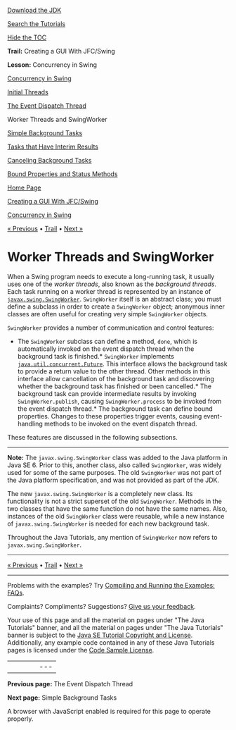 [Download
the JDK](http://java.sun.com/javase/6/download.jsp)
  
[Search the
Tutorials](../../search.html)
  
[Hide the TOC](javascript:toggleLeft())

**Trail:** Creating a GUI With JFC/Swing
  
**Lesson:** Concurrency in Swing

[Concurrency in Swing](index.html)

[Initial Threads](initial.html)

[The Event Dispatch Thread](dispatch.html)

Worker Threads and SwingWorker

[Simple Background Tasks](simple.html)

[Tasks that Have Interim Results](interim.html)

[Canceling Background Tasks](cancel.html)

[Bound Properties and Status Methods](bound.html)

[Home Page](../../index.html)
>
[Creating a GUI With JFC/Swing](../index.html)
>
[Concurrency in Swing](index.html)

[« Previous](dispatch.html) • [Trail](../TOC.html) • [Next »](simple.html)

# Worker Threads and SwingWorker

When a Swing program needs to execute a long-running task, it usually
uses one of the *worker threads*, also known as the *background
threads*. Each task running on a worker thread is
represented by an instance of
[`javax.swing.SwingWorker`](http://download.oracle.com/javase/7/docs/api/javax/swing/SwingWorker.html). `SwingWorker` itself is an abstract class; you must
define a subclass in order to create a `SwingWorker`
object; anonymous inner classes are often useful for creating very
simple `SwingWorker` objects.

`SwingWorker` provides a number of
communication and control features:

* The `SwingWorker` subclass can define a method,
  `done`, which is automatically invoked on the event
  dispatch thread when the background task is finished.* `SwingWorker` implements
    [`java.util.concurrent.Future`](http://download.oracle.com/javase/7/docs/api/java/util/concurrent/Future.html).
    This interface allows the background task to provide a return
    value to the other thread. Other methods in this interface allow
    cancellation of the background task and discovering whether the
    background task has finished or been cancelled.* The background task can provide intermediate results by
      invoking `SwingWorker.publish`, causing
      `SwingWorker.process` to be invoked from the event
      dispatch thread.* The background task can define bound properties. Changes
        to these properties trigger events, causing event-handling methods
        to be invoked on the event dispatch thread.

These features are discussed in the following subsections.

---

**Note:** The `javax.swing.SwingWorker` class was added to the Java
platform in Java SE 6. Prior to this, another class, also called
`SwingWorker`, was widely used for some of the same
purposes. The old `SwingWorker` was not part of the Java
platform specification, and was not provided as part of the JDK.

The new `javax.swing.SwingWorker` is a completely new
class. Its functionality is not a strict superset
of the old `SwingWorker`. Methods in the two classes that
have the same function do not have the same names. Also, instances of
the old `SwingWorker` class were reusable, while a new instance
of `javax.swing.SwingWorker` is needed for each new
background task.

Throughout the Java Tutorials, any mention of `SwingWorker`
now refers to `javax.swing.SwingWorker`.

---

[« Previous](dispatch.html)
•
[Trail](../TOC.html)
•
[Next »](simple.html)

---

Problems with the examples? Try [Compiling and Running
the Examples: FAQs](../../information/run-examples.html).
  
Complaints? Compliments? Suggestions? [Give
us your feedback](http://download.oracle.com/javase/feedback.html).

Your use of this page and all the material on pages under "The Java Tutorials" banner,
and all the material on pages under "The Java Tutorials" banner is subject to the [Java SE Tutorial Copyright
and License](../../information/license.html).
Additionally, any example code contained in any of these Java
Tutorials pages is licensed under the
[Code
Sample License](http://developers.sun.com/license/berkeley_license.html).

|  |  |  |  |  |
| --- | --- | --- | --- | --- |
| |  |  | | --- | --- | | duke image | Oracle logo | | [About Oracle](http://www.oracle.com/us/corporate/index.html) | [Oracle Technology Network](http://www.oracle.com/technology/index.html) | [Terms of Service](https://www.samplecode.oracle.com/servlets/CompulsoryClickThrough?type=TermsOfService) | Copyright © 1995, 2011 Oracle and/or its affiliates. All rights reserved. |

**Previous page:** The Event Dispatch Thread
  
**Next page:** Simple Background Tasks




A browser with JavaScript enabled is required for this page to operate properly.